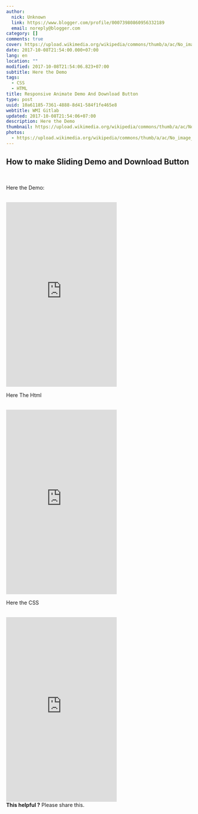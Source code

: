 ```yaml
---
author:
  nick: Unknown
  link: https://www.blogger.com/profile/00073980860956332189
  email: noreply@blogger.com
category: []
comments: true
cover: https://upload.wikimedia.org/wikipedia/commons/thumb/a/ac/No_image_available.svg/2048px-No_image_available.svg.png
date: 2017-10-08T21:54:00.000+07:00
lang: en
location: ""
modified: 2017-10-08T21:54:06.823+07:00
subtitle: Here the Demo
tags:
  - CSS
  - HTML
title: Responsive Animate Demo And Download Button
type: post
uuid: 10a61185-7361-4888-8d41-584f1fe465e8
webtitle: WMI Gitlab
updated: 2017-10-08T21:54:06+07:00
description: Here the Demo
thumbnail: https://upload.wikimedia.org/wikipedia/commons/thumb/a/ac/No_image_available.svg/2048px-No_image_available.svg.png
photos:
  - https://upload.wikimedia.org/wikipedia/commons/thumb/a/ac/No_image_available.svg/2048px-No_image_available.svg.png
---
```


<h2>How to make Sliding Demo and Download Button</h2><br><p>Here the Demo: </p><br><iframe frameborder="0" height="500" layout="responsive" sandbox="allow-forms allow-scripts allow-same-origin allow-modals allow-popups" src="https://codepen.io/dimaslanjaka/embed/ZKWWzV?height=500&amp;slug-hash=ZKWWzV&amp;default-tab=result&amp;host=https://codepen.io" width="300"></iframe><br><p>Here The Html</p><br><iframe frameborder="0" height="500" layout="responsive" sandbox="allow-forms allow-scripts allow-same-origin allow-modals allow-popups" src="https://codepen.io/dimaslanjaka/embed/ZKWWzV?height=500&amp;slug-hash=ZKWWzV&amp;default-tab=html&amp;host=https://codepen.io" width="300"></iframe><br><p>Here the CSS</p><br><iframe frameborder="0" height="500" layout="responsive" sandbox="allow-forms allow-scripts allow-same-origin allow-modals allow-popups" src="https://codepen.io/dimaslanjaka/embed/ZKWWzV?height=500&amp;slug-hash=ZKWWzV&amp;default-tab=css&amp;host=https://codepen.io" width="300"></iframe><br><b>This helpful ?</b> Please share this.